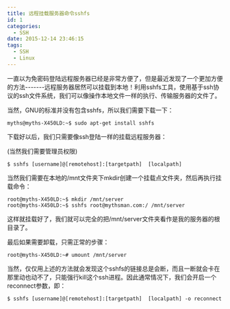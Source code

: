```yaml
---
title: 远程挂载服务器命令sshfs
id: 1
categories:
  - SSH
date: 2015-12-14 23:46:15
tags:
  - SSH
  - Linux
---
```


一直以为免密码登陆远程服务器已经是非常方便了，但是最近发现了一个更加方便的方法-------远程服务器居然可以挂载到本地！利用sshfs工具，使用基于ssh协议的ssh文件系统，我们可以像操作本地文件一样的执行、传输服务器的文件了。

当然，GNU的标准并没有包含sshfs，所以我们需要下载一下：
```
myths@myths-X450LD:~$ sudo apt-get install sshfs
```
下载好以后，我们只需要像ssh登陆一样的挂载远程服务器：

(当然我们需要管理员权限)
```
$ sshfs [username]@[remotehost]:[targetpath]  [localpath]
```
当然我们需要在本地的/mnt文件夹下mkdir创建一个挂载点文件夹，然后再执行挂载命令：
```
root@myths-X450LD:~$ mkdir /mnt/server
root@myths-X450LD:~$ sshfs root@mythsman.com:/ /mnt/server
```
这样就挂载好了，我们就可以完全的把/mnt/server文件夹看作是我的服务器的根目录了。

最后如果需要卸载，只需正常的步骤：
```
root@myths-X450LD:~# umount /mnt/server
```

当然，仅仅用上述的方法就会发现这个sshfs的链接总是会断，而且一断就会卡在那里动也动不了，只能强行kill这个ssh进程。因此通常情况下，我们会开启一个reconnect参数，即：
```
$ sshfs [username]@[remotehost]:[targetpath]  [localpath] -o reconnect
```